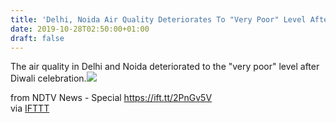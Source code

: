 ```yaml
---
title: 'Delhi, Noida Air Quality Deteriorates To "Very Poor" Level After Diwali'
date: 2019-10-28T02:50:00+01:00
draft: false
---
```


The air quality in Delhi and Noida deteriorated to the "very poor" level after Diwali celebration.![](http://feeds.feedburner.com/~r/NDTV-LatestNews/~4/W77ZvcM4RVo)  
  
from NDTV News - Special https://ift.tt/2PnGv5V  
via [IFTTT](https://ifttt.com/?ref=da&site=blogger)